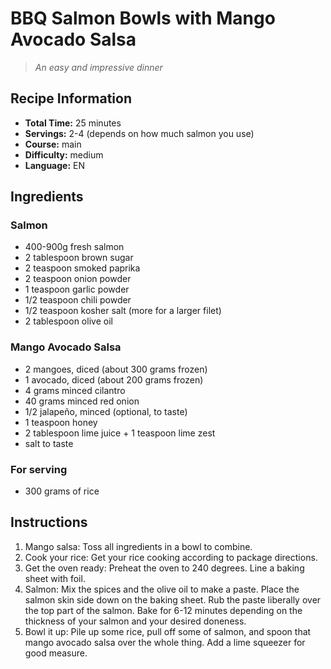 # BBQ Salmon Bowls with Mango Avocado Salsa

> *An easy and impressive dinner*

## Recipe Information

- **Total Time:** 25 minutes
- **Servings:** 2-4 (depends on how much salmon you use)
- **Course:** main
- **Difficulty:** medium
- **Language:** EN

## Ingredients

### Salmon

- 400-900g fresh salmon
- 2 tablespoon brown sugar
- 2 teaspoon smoked paprika
- 2 teaspoon onion powder
- 1 teaspoon garlic powder
- 1/2 teaspoon chili powder
- 1/2 teaspoon kosher salt (more for a larger filet)
- 2 tablespoon olive oil

### Mango Avocado Salsa

- 2 mangoes, diced (about 300 grams frozen)
- 1 avocado, diced (about 200 grams frozen)
- 4 grams minced cilantro
- 40 grams minced red onion
- 1/2 jalapeño, minced (optional, to taste)
- 1 teaspoon honey
- 2 tablespoon lime juice + 1 teaspoon lime zest
- salt to taste

### For serving

- 300 grams of rice

## Instructions

1. Mango salsa: Toss all ingredients in a bowl to combine.
2. Cook your rice: Get your rice cooking according to package directions.
3. Get the oven ready: Preheat the oven to 240 degrees. Line a baking sheet with foil.
4. Salmon: Mix the spices and the olive oil to make a paste. Place the salmon skin side down on the baking sheet. Rub the paste liberally over the top part of the salmon. Bake for 6-12 minutes depending on the thickness of your salmon and your desired doneness.
5. Bowl it up: Pile up some rice, pull off some of salmon, and spoon that mango avocado salsa over the whole thing. Add a lime squeezer for good measure.
